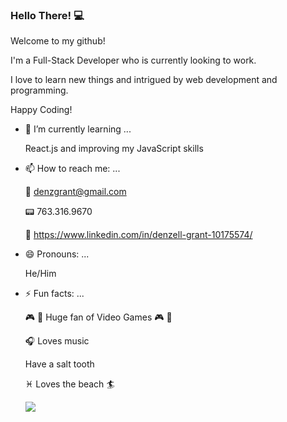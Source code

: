 ### Hello There! :computer:
  Welcome to my github! 
  
  I'm a Full-Stack Developer who is currently looking to work.
  
  I love to learn new things and intrigued by web development and programming.
  
  Happy Coding! 
   
- 🌱 I’m currently learning ...

  React.js and improving my JavaScript skills
  
- 📫 How to reach me: ...

  :email: denzgrant@gmail.com

  :pager: 763.316.9670
  
  :office: https://www.linkedin.com/in/denzell-grant-10175574/
  
- 😄 Pronouns: ...

  He/Him
  
- ⚡ Fun facts: ...

  :video_game: :space_invader: Huge fan of Video Games :video_game: :space_invader:
  
  :headphones: Loves music 
  
  Have a salt tooth 
  
  :pisces: Loves the beach :surfer:
  
  <img src="https://res.cloudinary.com/dorlj0gtw/image/upload/v1594420764/20170902_120444_btfoql.jpg">
